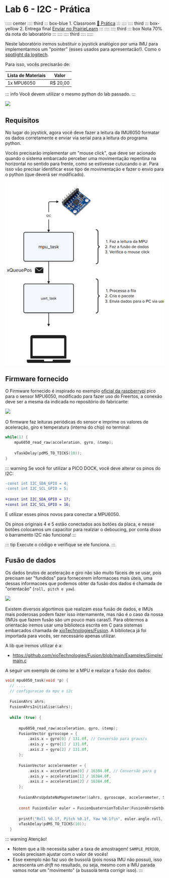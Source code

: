 # Lab 6 - I2C - Prática <Badge type="tip" text="70% da nota do lab" />

::::: center
:::: third 
::: box-blue 1. Classroom
[:memo: Prática](https://classroom.github.com/a/1OcvE9CG) 
:::
::::
:::: third
::: box-yellow 2. Entrega final
[Enviar no PrairieLearn](https://us.prairielearn.com/pl/course_instance/188020)
:::
::::
:::: third
::: box Nota
70% da nota do laboratório
:::
::::
:::: third
::::
:::::

Neste laboratório iremos substituir o joystick analógico por uma IMU para implementarmos um "pointer" (esses usados para apresentacão!). Como o [spotlight da logitech]( https://www.logitech.com/pt-br/products/presenters/spotlight-presentation-remote.910-005216.html). 

<YouTube id="8C9EGM1Bh3c"/>

Para isso, vocês precisarão de:

| Lista de Materiais | Valor    |
|--------------------|----------|
| 1x MPU6050         | R$ 20,00 |

::: info
Você devem utilizar o mesmo python do lab passado.
:::

![](https://user-images.githubusercontent.com/107638696/241324971-43b8fe88-447d-4c2d-9296-4b3aaa50f4ce.png)

## Requisitos

No lugar do joystick, agora você deve fazer a leitura da IMU6050 formatar os dados corretamente e enviar via serial para a leitura do programa python.

Vocês precisarão implementar um "mouse click", que deve ser acionado quando o sistema embarcado perceber uma movimentação repentina na horizontal no sentido para frente, como se estivesse cutucando o ar. Para isso vão precisar identificar esse tipo de movimentação e fazer o envio para o python (que deverá ser modificado).

![](imgs/lab-i2c-diagrama.png)

## Firmware fornecido

O Firmware fornecido é inspirado no exemplo [oficial da raspberrypi](https://github.com/raspberrypi/pico-examples/tree/master/i2c/mpu6050_i2c) pico para o sensor MPU6050, modificado para fazer uso do Freertos, a conexão deve ser a mesma da indicada no repositório do fabricante:

![](https://github.com/raspberrypi/pico-examples/raw/master/i2c/mpu6050_i2c/mpu6050_i2c_bb.png)

O firmware faz leituras periódicas do sensor e imprime os valores de aceleração, giro e temperatura (interna do chip) no terminal:

```c
while(1) {
    mpu6050_read_raw(acceleration, gyro, &temp);

    vTaskDelay(pdMS_TO_TICKS(10));
}
```

::: warning
Se você for utilizar a PICO DOCK, você deve alterar os pinos do I2C:

```diff
-const int I2C_SDA_GPIO = 4;
-const int I2C_SCL_GPIO = 5;

+const int I2C_SDA_GPIO = 17;
+const int I2C_SCL_GPIO = 16;
```

E utilizar esses pinos novos para conectar a MPU6050.

Os pinos originais 4 e 5 estão conectados aos botões da placa, e nesse botões colocamos um capacitor para realziar o deboucing, por conta disso o barramento I2C não funciona!
:::

::: tip 
Execute o código e verifique se ele funciona.
:::

## Fusão de dados

Os dados brutos de aceleração e giro não são muito fáceis de se usar, pois precisam ser "fundidos" para fornecerem informacoes mais úteis, uma dessas informacoes que podemos obter da fusão dos dados é chamada de "orientacão" (`roll, pitch e yaw`).

![](https://upload.wikimedia.org/wikipedia/commons/thumb/c/c1/Yaw_Axis_Corrected.svg/375px-Yaw_Axis_Corrected.svg.png)

Existem diversos algortímos que realizam essa fusão de dados, e IMUs mais poderosas podem fazer isso internamente, mas não é o caso da nossa (IMUs que fazem fusão são um pouco mais caras!). Para obtermos a orientacão iremos usar uma biblioteca escrita em C para sistemas embarcados chamada de [xioTechnologies/Fusion](https://github.com/xioTechnologies/Fusion). A biblioteca já foi importada para vocês, ser necessário apenas utilizar.

A lib que iremos utilizar é a:

- https://github.com/xioTechnologies/Fusion/blob/main/Examples/Simple/main.c

A seguir um exemplo de como ler a MPU e realizar a fusão dos dados:

```c
void mpu6050_task(void *p) {
  // .... 
  // configuracao da mpu e i2c

  FusionAhrs ahrs;
  FusionAhrsInitialise(&ahrs);
  
  while (true) { 

      mpu6050_read_raw(acceleration, gyro, &temp);
      FusionVector gyroscope = {
          .axis.x = gyro[0] / 131.0f, // Conversão para graus/s
          .axis.y = gyro[1] / 131.0f,
          .axis.z = gyro[2] / 131.0f,
      };

      FusionVector accelerometer = {
          .axis.x = acceleration[0] / 16384.0f, // Conversão para g
          .axis.y = acceleration[1] / 16384.0f,
          .axis.z = acceleration[2] / 16384.0f,
      };      
  
      FusionAhrsUpdateNoMagnetometer(&ahrs, gyroscope, accelerometer, SAMPLE_PERIOD);
  
      const FusionEuler euler = FusionQuaternionToEuler(FusionAhrsGetQuaternion(&ahrs));
  
      printf("Roll %0.1f, Pitch %0.1f, Yaw %0.1f\n", euler.angle.roll, euler.angle.pitch, euler.angle.yaw);
      vTaskDelay(pdMS_TO_TICKS(10));
  }
```

::: warning Atenção!
- Notem que a lib necessita saber a taxa de amostragem! `SAMPLE_PERIOD`, vocês precisam ajustar com o valor de vocês!
- Esse exemplo não faz uso de bussolá (pois nossa IMU não possui), isso acrescenta um *drift* no resultado, ou seja, mesmo com a IMU parada vamos notar um "movimento" (a bussolá tenta corrigir isso). 
:::
